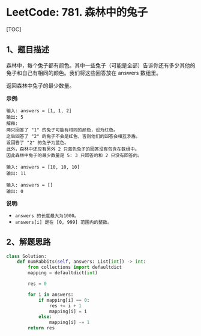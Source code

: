 # LeetCode: 781. 森林中的兔子

[TOC]

## 1、题目描述

森林中，每个兔子都有颜色。其中一些兔子（可能是全部）告诉你还有多少其他的兔子和自己有相同的颜色。我们将这些回答放在 answers 数组里。

返回森林中兔子的最少数量。

**示例:**

```
输入: answers = [1, 1, 2]
输出: 5
解释:
两只回答了 "1" 的兔子可能有相同的颜色，设为红色。
之后回答了 "2" 的兔子不会是红色，否则他们的回答会相互矛盾。
设回答了 "2" 的兔子为蓝色。
此外，森林中还应有另外 2 只蓝色兔子的回答没有包含在数组中。
因此森林中兔子的最少数量是 5: 3 只回答的和 2 只没有回答的。

输入: answers = [10, 10, 10]
输出: 11

输入: answers = []
输出: 0
```


**说明:**

- `answers 的长度最大为1000。`
- `answers[i] 是在 [0, 999] 范围内的整数。`



## 2、解题思路

```python
class Solution:
    def numRabbits(self, answers: List[int]) -> int:
        from collections import defaultdict
        mapping = defaultdict(int)

        res = 0

        for i in answers:
            if mapping[i] == 0:
                res += i + 1
                mapping[i] = i
            else:
                mapping[i] -= 1
        return res
```


